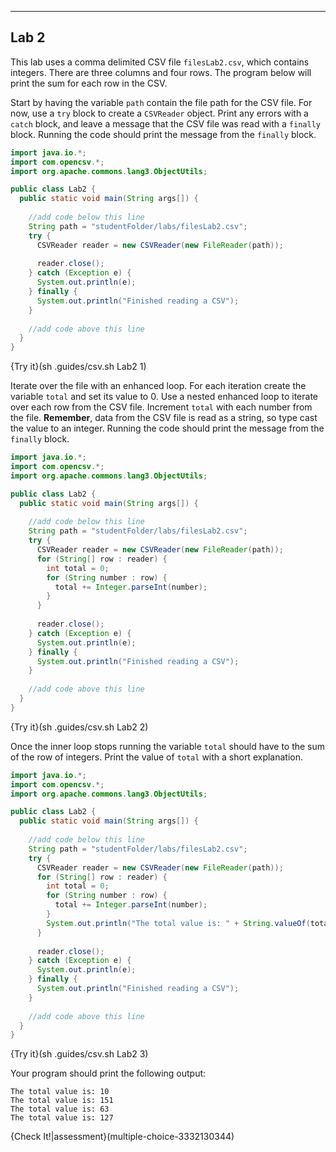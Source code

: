 ----------

## Lab 2

This lab uses a comma delimited CSV file `filesLab2.csv`, which contains integers. There are three columns and four rows. The program below will print the sum for each row in the CSV.

Start by having the variable `path` contain the file path for the CSV file. For now, use a `try` block to create a `CSVReader` object. Print any errors with a `catch` block, and leave a message that the CSV file was read with a `finally` block. Running the code should print the message from the `finally` block.

```java
import java.io.*;
import com.opencsv.*;
import org.apache.commons.lang3.ObjectUtils;

public class Lab2 {
  public static void main(String args[]) {
    
    //add code below this line
    String path = "studentFolder/labs/filesLab2.csv";
    try {
      CSVReader reader = new CSVReader(new FileReader(path));
      
      reader.close();
    } catch (Exception e) {
      System.out.println(e);
    } finally {
      System.out.println("Finished reading a CSV");
    }
    
    //add code above this line 
  }
}
```

{Try it}(sh .guides/csv.sh Lab2 1)

Iterate over the file with an enhanced loop. For each iteration create the variable `total` and set its value to 0. Use a nested enhanced loop to iterate over each row from the CSV file. Increment `total` with each number from the file. **Remember**, data from the CSV file is read as a string, so type cast the value to an integer. Running the code should print the message from the `finally` block.

```java
import java.io.*;
import com.opencsv.*;
import org.apache.commons.lang3.ObjectUtils;

public class Lab2 {
  public static void main(String args[]) {
    
    //add code below this line
    String path = "studentFolder/labs/filesLab2.csv";
    try {
      CSVReader reader = new CSVReader(new FileReader(path));
      for (String[] row : reader) {
        int total = 0;
        for (String number : row) {
          total += Integer.parseInt(number);
        }
      }
      
      reader.close();
    } catch (Exception e) {
      System.out.println(e);
    } finally {
      System.out.println("Finished reading a CSV");
    }
    
    //add code above this line 
  }
}
```

{Try it}(sh .guides/csv.sh Lab2 2)

Once the inner loop stops running the variable `total` should have to the sum of the row of integers. Print the value of `total` with a short explanation.

```java
import java.io.*;
import com.opencsv.*;
import org.apache.commons.lang3.ObjectUtils;

public class Lab2 {
  public static void main(String args[]) {
    
    //add code below this line
    String path = "studentFolder/labs/filesLab2.csv";
    try {
      CSVReader reader = new CSVReader(new FileReader(path));
      for (String[] row : reader) {
        int total = 0;
        for (String number : row) {
          total += Integer.parseInt(number);
        }
        System.out.println("The total value is: " + String.valueOf(total));
      }
      
      reader.close();
    } catch (Exception e) {
      System.out.println(e);
    } finally {
      System.out.println("Finished reading a CSV");
    }
    
    //add code above this line 
  }
}
```

{Try it}(sh .guides/csv.sh Lab2 3)

Your program should print the following output:

```text
The total value is: 10
The total value is: 151
The total value is: 63
The total value is: 127
```

{Check It!|assessment}(multiple-choice-3332130344)
